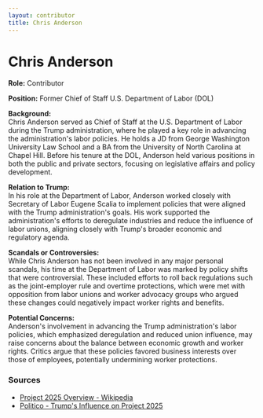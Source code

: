 ```yaml
---
layout: contributor
title: Chris Anderson
---
```


# Chris Anderson

**Role:** Contributor

**Position:** Former Chief of Staff U.S. Department of Labor (DOL)

**Background:**  
Chris Anderson served as Chief of Staff at the U.S. Department of Labor during the Trump administration, where he played a key role in advancing the administration's labor policies. He holds a JD from George Washington University Law School and a BA from the University of North Carolina at Chapel Hill. Before his tenure at the DOL, Anderson held various positions in both the public and private sectors, focusing on legislative affairs and policy development.

**Relation to Trump:**  
In his role at the Department of Labor, Anderson worked closely with Secretary of Labor Eugene Scalia to implement policies that were aligned with the Trump administration's goals. His work supported the administration's efforts to deregulate industries and reduce the influence of labor unions, aligning closely with Trump's broader economic and regulatory agenda.

**Scandals or Controversies:**  
While Chris Anderson has not been involved in any major personal scandals, his time at the Department of Labor was marked by policy shifts that were controversial. These included efforts to roll back regulations such as the joint-employer rule and overtime protections, which were met with opposition from labor unions and worker advocacy groups who argued these changes could negatively impact worker rights and benefits.

**Potential Concerns:**  
Anderson's involvement in advancing the Trump administration's labor policies, which emphasized deregulation and reduced union influence, may raise concerns about the balance between economic growth and worker rights. Critics argue that these policies favored business interests over those of employees, potentially undermining worker protections.

### Sources
- [Project 2025 Overview - Wikipedia](https://en.wikipedia.org/wiki/Project_2025)
- [Politico - Trump's Influence on Project 2025](https://www.politico.com)
